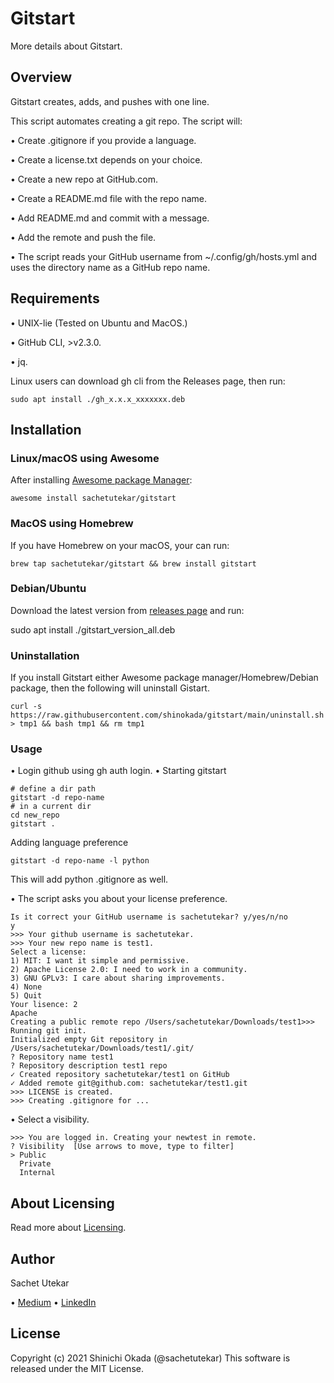 # **Gitstart**

More details about Gitstart.

## Overview
Gitstart creates, adds, and pushes with one line.

This script automates creating a git repo. The script will:

•	Create .gitignore if you provide a language.

•	Create a license.txt depends on your choice.

•	Create a new repo at GitHub.com.

•	Create a README.md file with the repo name.

•	Add README.md and commit with a message.

•	Add the remote and push the file.

•	The script reads your GitHub username from ~/.config/gh/hosts.yml and uses the directory name as a GitHub repo name.


## Requirements

•	UNIX-lie (Tested on Ubuntu and MacOS.)

•	GitHub CLI, >v2.3.0.

•	jq.


Linux users can download gh cli from the Releases page, then run:


``` 
sudo apt install ./gh_x.x.x_xxxxxxx.deb
```

## Installation

### Linux/macOS using Awesome

After installing [Awesome package Manager](https://github.com/shinokada/awesome):

``` 
awesome install sachetutekar/gitstart
```


### MacOS using Homebrew

If you have Homebrew on your macOS, your can run:

``` 
brew tap sachetutekar/gitstart && brew install gitstart
```

### Debian/Ubuntu

Download the latest version from [releases page](https://github.com/shinokada/gitstart/releases) and run:

sudo apt install ./gitstart_version_all.deb

### Uninstallation

If you install Gitstart either Awesome package manager/Homebrew/Debian package, then the following will uninstall Gistart.

``` curl -s https://raw.githubusercontent.com/shinokada/gitstart/main/uninstall.sh > tmp1 && bash tmp1 && rm tmp1 ```

### Usage

•	Login github using gh auth login.
•	Starting gitstart

``` 
# define a dir path
gitstart -d repo-name
# in a current dir
cd new_repo
gitstart .
```

Adding language preference

``` 
gitstart -d repo-name -l python 

```

This will add python .gitignore as well.

•	The script asks you about your license preference.

``` 
Is it correct your GitHub username is sachetutekar? y/yes/n/no
y
>>> Your github username is sachetutekar.
>>> Your new repo name is test1.
Select a license:
1) MIT: I want it simple and permissive.
2) Apache License 2.0: I need to work in a community.
3) GNU GPLv3: I care about sharing improvements.
4) None
5) Quit
Your lisence: 2
Apache
Creating a public remote repo /Users/sachetutekar/Downloads/test1>>> Running git init.
Initialized empty Git repository in /Users/sachetutekar/Downloads/test1/.git/
? Repository name test1
? Repository description test1 repo
✓ Created repository sachetutekar/test1 on GitHub
✓ Added remote git@github.com: sachetutekar/test1.git
>>> LICENSE is created.
>>> Creating .gitignore for ...
```

•	Select a visibility.

```
>>> You are logged in. Creating your newtest in remote.
? Visibility  [Use arrows to move, type to filter]
> Public
  Private
  Internal
```

## About Licensing

Read more about [Licensing](https://docs.github.com/en/free-pro-team@latest/rest/reference/licenses).

## Author

Sachet Utekar

•	[Medium](https://medium.com/@sachet.utekar)
•	[LinkedIn](https://www.linkedin.com/in/sachetutekar/)

## License

Copyright (c) 2021 Shinichi Okada (@sachetutekar) This software is released under the MIT License.
